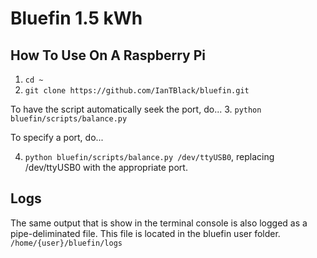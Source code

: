 # Bluefin 1.5 kWh


## How To Use On A Raspberry Pi
1. `cd ~`
2. `git clone https://github.com/IanTBlack/bluefin.git`

To have the script automatically seek the port, do...
3. `python bluefin/scripts/balance.py`

To specify a port, do...

4. `python bluefin/scripts/balance.py /dev/ttyUSB0`, replacing /dev/ttyUSB0 with the appropriate port.



## Logs
The same output that is show in the terminal console is also logged as a pipe-deliminated file. This file is located in 
the bluefin user folder. `/home/{user}/bluefin/logs`
